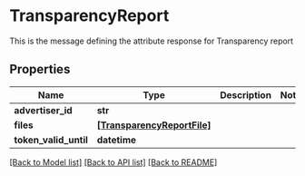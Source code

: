 # TransparencyReport

This is the message defining the attribute response for Transparency report

## Properties
Name | Type | Description | Notes
------------ | ------------- | ------------- | -------------
**advertiser_id** | **str** |  | 
**files** | [**[TransparencyReportFile]**](TransparencyReportFile.md) |  | 
**token_valid_until** | **datetime** |  | 

[[Back to Model list]](../README.md#documentation-for-models) [[Back to API list]](../README.md#documentation-for-api-endpoints) [[Back to README]](../README.md)


